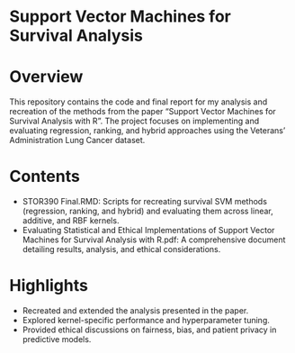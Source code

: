 # Support Vector Machines for Survival Analysis

# Overview

This repository contains the code and final report for my analysis and recreation of the methods from the paper “Support Vector Machines for Survival Analysis with R”. The project focuses on implementing and evaluating regression, ranking, and hybrid approaches using the Veterans’ Administration Lung Cancer dataset.

# Contents
- STOR390 Final.RMD: Scripts for recreating survival SVM methods (regression, ranking, and hybrid) and evaluating them across linear, additive, and RBF kernels.
- Evaluating Statistical and Ethical Implementations of Support Vector Machines for Survival Analysis with R.pdf: A comprehensive document detailing results, analysis, and ethical considerations.

# Highlights
- Recreated and extended the analysis presented in the paper.
- Explored kernel-specific performance and hyperparameter tuning.
- Provided ethical discussions on fairness, bias, and patient privacy in predictive models.
